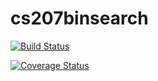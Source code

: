 # cs207binsearch

[![Build Status](https://travis-ci.org/YihangYan/cs207binsearch.svg?branch=master)](https://travis-ci.org/YihangYan/cs207binsearch)

[![Coverage Status](https://coveralls.io/repos/github/YihangYan/cs207binsearch/badge.svg?branch=master)](https://coveralls.io/github/YihangYan/cs207binsearch?branch=master)